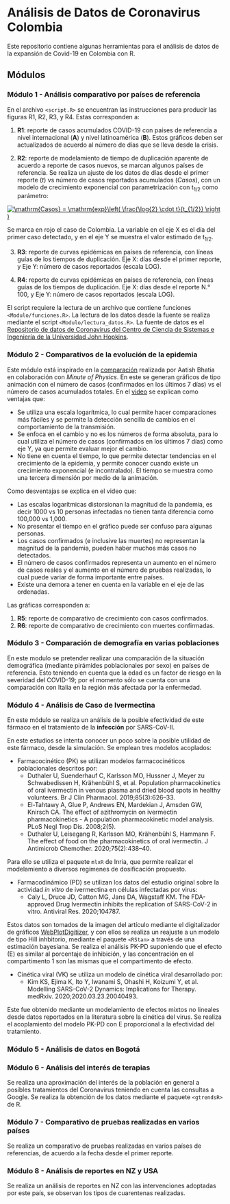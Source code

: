 # Análisis de Datos de Coronavirus Colombia
Este repositorio contiene algunas herramientas para el análisis de datos de la expansión de Covid-19 en Colombia con R.


## Módulos
### Módulo 1 - Análisis comparativo por países de referencia
En el archivo `<script.R>` se encuentran las instrucciones para producir las figuras R1, R2, R3, y R4. Estas corresponden a:

1. **R1**: reporte de casos acumulados COVID-19 con países de referencia a nivel internacional (**A**) y nivel latinoamérica (**B**). Estos gráficos deben ser actualizados de acuerdo al número de días que se lleva desde la crisis. 

2. **R2**: reporte de modelamiento de tiempo de duplicación aparente de acuerdo a reporte de casos nuevos, se marcan algunos países de referencia. Se realiza un ajuste de los datos de días desde el primer reporte (*t*) vs número de casos reportados acumulados (*Casos*), con un modelo de crecimiento exponencial con parametrización con t<sub>1/2</sub> como parámetro:

<a href="https://www.codecogs.com/eqnedit.php?latex=\mathrm{Casos}&space;=&space;\mathrm{exp}\left(&space;\frac{\log{2}&space;\cdot&space;t}{t_{1/2}}&space;\right&space;)" target="_blank"><img src="https://latex.codecogs.com/gif.latex?\mathrm{Casos}&space;=&space;\mathrm{exp}\left(&space;\frac{\log{2}&space;\cdot&space;t}{t_{1/2}}&space;\right&space;)" title="\mathrm{Casos} = \mathrm{exp}\left( \frac{\log{2} \cdot t}{t_{1/2}} \right )" /></a>

Se marca en rojo el caso de Colombia. La variable en el eje X es el día del primer caso detectado, y en el eje Y se muestra el valor estimado de t<sub>1/2</sub>.

3. **R3**: reporte de curvas epidémicas en países de referencia, con líneas guías de los tiempos de duplicación. Eje X: días desde el primer reporte, y Eje Y: número de casos reportados (escala LOG).

4. **R4**: reporte de curvas epidémicas en países de referencia, con líneas guías de los tiempos de duplicación. Eje X: días desde el  reporte N.° 100, y Eje Y: número de casos reportados (escala LOG).

El script requiere la lectura de un archivo que contiene funciones `<Modulo/funciones.R>`. La lectura de los datos desde la fuente se realiza mediante el script `<Modulo/lectura_datos.R>`. La fuente de datos es el [Repositorio de datos de Coronavirus del Centro de Ciencia de Sistemas e Ingeniería de la Universidad John Hopkins](https://github.com/CSSEGISandData). 

### Módulo 2 - Comparativos de la evolución de la epidemia 
Este módulo está inspirado en la [comparación](https://aatishb.com/covidtrends/) realizada por Aatish Bhatia en colaboración con _Minute of Physics_. En este se generan gráficos de tipo animación con el número de casos (confirmados en los últimos 7 días) vs el número de casos acumulados totales. En el [video](https://www.youtube.com/watch?v=54XLXg4fYsc) se explican como ventajas que: 
* Se utiliza una escala logarítmica, lo cual permite hacer comparaciones más fáciles y se permite la detección sencilla de cambios en el comportamiento de la transmisión. 
* Se enfoca en el cambio y no es los números de forma absoluta, para lo cual utiliza el número de casos (confirmados en los últimos 7 días) como eje Y, ya que permite evaluar mejor el cambio.
* No tiene en cuenta el tiempo, lo que permite detectar tendencias en el crecimiento de la epidemia, y permite conocer cuando existe un crecimiento exponencial (e incontralado). El tiempo se muestra como una tercera dimensión por medio de la animación. 

Como desventajas se explica en el video que: 
* Las escalas logarítmicas distorsionan la magnitud de la pandemia, es decir 1000 vs 10 personas infectadas no tienen tanta diferencia como 100,000 vs 1,000. 
* No presentar el tiempo en el gráfico puede ser confuso para algunas personas.
* Los casos confirmados (e inclusive las muertes) no representan la magnitud de la pandemia, pueden haber muchos más casos no detectados.
* El número de casos confirmados representa un aumento en el número de casos reales y el aumento en el número de pruebas realizadas, lo cual puede variar de forma importante entre países.
* Existe una demora a tener en cuenta en la variable en el eje de las ordenadas. 

Las gráficas corresponden a: 
1. **R5**: reporte de comparativo de crecimiento con casos confirmados.
2. **R6**: reporte de comparativo de crecimiento con muertes confirmadas. 

### Módulo 3 - Comparación de demografía en varias poblaciones 
En este modulo se pretender realizar una comparación de la situación demográfica (mediante pirámides poblacionales por sexo) en países de referencia. Esto teniendo en cuenta que la edad es un factor de riesgo en la severidad del COVID-19; por el momento sólo se cuenta con una comparación con Italia en la región más afectada por la enfermedad. 

### Módulo 4 - Análisis de Caso de Ivermectina 
En este módulo se realiza un análisis de la posible efectividad de este fármaco en el tratamiento de la **infección** por SARS-CoV-II. 

En este estudios se intenta conocer un poco sobre la posible utilidad de este fármaco, desde la simulación. Se emplean tres modelos acoplados: 
* Farmacocinético (PK) se utilizan modelos farmacocinéticos poblacionales descritos por:
   * Duthaler U, Suenderhauf C, Karlsson MO, Hussner J, Meyer zu Schwabedissen H, Krähenbühl S, et al. Population pharmacokinetics of oral ivermectin in venous plasma and dried blood spots in healthy volunteers. Br J Clin Pharmacol. 2019;85(3):626–33. 
  * El-Tahtawy A, Glue P, Andrews EN, Mardekian J, Amsden GW, Knirsch CA. The effect of azithromycin on ivermectin pharmacokinetics - A population pharmacokinetic model analysis. PLoS Negl Trop Dis. 2008;2(5). 
   * Duthaler U, Leisegang R, Karlsson MO, Krähenbühl S, Hammann F. The effect of food on the pharmacokinetics of oral ivermectin. J Antimicrob Chemother. 2020;75(2):438–40. 

Para ello se utiliza el paquete `mlxR` de Inria, que permite realizar el modelamiento a diversos regímenes de dosificación propuesto. 

* Farmacodinámico (PD) se utilizan los datos del estudio original sobre la actividad *in vitro* de ivermectina en células infectadas por virus: 
    * Caly L, Druce JD, Catton MG, Jans DA, Wagstaff KM. The FDA-approved Drug Ivermectin inhibits the replication of SARS-CoV-2 in vitro. Antiviral Res. 2020;104787. 
    
Estos datos son tomados de la imagen del artículo mediante el digitalizador de gráficos [WebPlotDigitizer](https://apps.automeris.io/wpd/), y con ellos se realiza un reajuste a un modelo de tipo Hill inhbitorio, mediante el paquete `<RStan>` a través de una estimación bayesiana. Se realiza el análisis PK-PD suponiendo que el efecto (E) es similar al porcentaje de inhibición, y las concentración en el compartimento 1 son las mismas que el compartimento de efecto. 

* Cinética viral (VK) se utiliza un modelo de cinética viral desarrollado por:
  * Kim KS, Ejima K, Ito Y, Iwanami S, Ohashi H, Koizumi Y, et al. Modelling SARS-CoV-2 Dynamics: Implications for Therapy. medRxiv. 2020;2020.03.23.20040493. 

Este fue obtenido mediante un modelamiento de efectos mixtos no lineales desde datos reportados en la literatura sobre la cinética del virus. Se realiza el acoplamiento del modelo PK-PD con E proporcional a la efectividad del tratamiento.

### Módulo 5 - Análisis de datos en Bogotá

### Módulo 6 - Análisis del interés de terapias 
Se realiza una aproximación del interés de la población en general a posibles tratamientos del Coronavirus teniendo en cuenta las consultas a Google. Se realiza la obtención de los datos mediante el paquete `<gtrendsR>` de R. 

### Módulo 7 - Comparativo de pruebas realizadas en varios países
Se realiza un comparativo de pruebas realizadas en varios países de referencias, de acuerdo a la fecha desde el primer reporte. 

### Módulo 8 -  Análisis de reportes en NZ y USA
Se realiza un análisis de reportes en NZ con las intervenciones adoptadas por este país, se observan los tipos de cuarentenas realizadas. 
